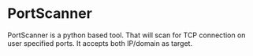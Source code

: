 # PortScanner
PortScanner is a python based tool. That will scan for TCP connection on user specified ports. It accepts both IP/domain as target.

